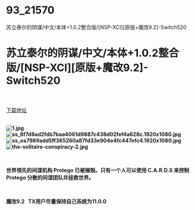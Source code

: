 # 93_21570
苏立泰尔的阴谋/中文/本体+1.0.2整合版/[NSP-XCI][原版+魔改9.2]-Switch520
# 苏立泰尔的阴谋/中文/本体+1.0.2整合版/[NSP-XCI][原版+魔改9.2]-Switch520
 <br/></br>
[下载地址](https://www.switch520.cc/article/21570 "下载地址")
<br/></br>

<p><strong><img title="1.jpg" src="https://www.switch520.cc/muke_img/2021_08_23_b412788d97c18.jpg" alt="1.jpg"></strong><br>
<strong><img title="ss_8f7d8ad2fdb7baa4061d9887c438d02fef4a628c.1920x1080.jpg" src="https://www.switch520.cc/muke_img/2021_08_23_df1c9ad654b32.jpg" alt="ss_8f7d8ad2fdb7baa4061d9887c438d02fef4a628c.1920x1080.jpg"></strong><br>
<strong><img title="ss_ea7989add5ff365260a87fd33e904e4fc447efc4.1920x1080.jpg" src="https://www.switch520.cc/muke_img/2021_08_23_2a02c14f9b189.jpg" alt="ss_ea7989add5ff365260a87fd33e904e4fc447efc4.1920x1080.jpg"></strong><br>
<strong><img title="the-solitaire-conspiracy-2.jpg" src="https://www.switch520.cc/muke_img/2021_08_23_89c61632c8caf.jpg" alt="the-solitaire-conspiracy-2.jpg">&nbsp;</strong></p>
<p>&nbsp;</p>
<p><strong>世界领先的间谍机构 Protego 已被摧毁。只有一个人可以使用 C.A.R.D.S 来控制 Protego 分散的间谍团队并拯救世界。</strong></p>
<p>&nbsp;</p>
<p><strong>魔改9.2 &nbsp;&nbsp;TX用户尽量保持自己系统为11.0.0</strong></p>
